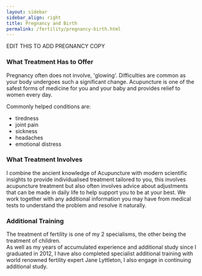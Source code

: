```yaml
---
layout: sidebar
sidebar_align: right
title: Pregnancy and Birth
permalink: /fertility/pregnancy-birth.html
---
```


EDIT THIS TO ADD PREGNANCY COPY



<h3>What Treatment Has to Offer</h3>
<p>Pregnancy often does not involve, 'glowing'. Difficulties are common as your body undergoes such a significant change. Acupuncture is one of the safest forms of medicine for you and your baby and provides relief to women every day.</p>
<p>Commonly helped conditions are:
    <ul>
    <li>tiredness</li>
     <li>joint pain</li>
     <li>sickness</li>
     <li>headaches</li>
    <li>emotional distress</li> 
    </ul>
</p>

<h3>What Treatment Involves</h3>
<p>
 I combine the ancient knowledge of Acupuncture with modern scientific insights to provide individualised treatment tailored to you, this involves acupuncture treatment but also often involves advice about adjustments that can be made in daily life to help support you to be at your best. We work together with any additional information you may have from medical tests to understand the problem and resolve it naturally.</p>

<h3>Additional Training</h3>
<p>The treatment of fertility is one of my 2 specialisms, the other being the treatment of children. <br/>
As well as my years of accumulated experience and additional study since I graduated in 2012, I have also completed specialist additional training with world renowned fertility expert Jane Lyttleton, I also engage in continuing additional study.
</p>